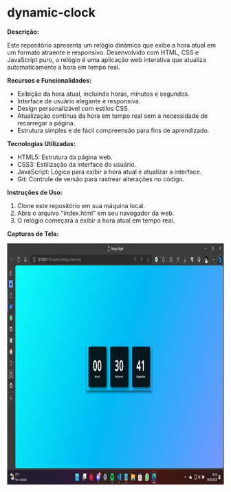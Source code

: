 # dynamic-clock

**Descrição:**

Este repositório apresenta um relógio dinâmico que exibe a hora atual em um formato atraente e responsivo. Desenvolvido com HTML, CSS e JavaScript puro, o relógio é uma aplicação web interativa que atualiza automaticamente a hora em tempo real.

**Recursos e Funcionalidades:**

- Exibição da hora atual, incluindo horas, minutos e segundos.
- Interface de usuário elegante e responsiva.
- Design personalizável com estilos CSS.
- Atualização contínua da hora em tempo real sem a necessidade de recarregar a página.
- Estrutura simples e de fácil compreensão para fins de aprendizado.

**Tecnologias Utilizadas:**

- HTML5: Estrutura da página web.
- CSS3: Estilização da interface do usuário.
- JavaScript: Lógica para exibir a hora atual e atualizar a interface.
- Git: Controle de versão para rastrear alterações no código.

**Instruções de Uso:**

1. Clone este repositório em sua máquina local.
2. Abra o arquivo "index.html" em seu navegador da web.
3. O relógio começará a exibir a hora atual em tempo real.

**Capturas de Tela:**

 <img src="dynamic-clock/Captura de tela 2023-10-04 003046.png" alt="Relogio" width="990px" height="560px">

